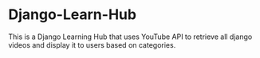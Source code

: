 # Django-Learn-Hub
This is a Django Learning Hub that uses YouTube API to retrieve all django videos and display it to users based on categories.
